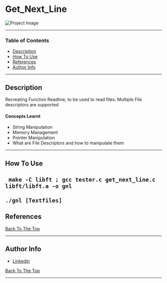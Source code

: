 # Get_Next_Line

![Project Image](https://images.unsplash.com/photo-1544716278-e513176f20b5?ixlib=rb-1.2.1&ixid=eyJhcHBfaWQiOjEyMDd9&auto=format&fit=crop&w=1567&q=80)

---

### **Table of Contents**

- [Description](#description)
- [How To Use](#how-to-use)
- [References](#references)
- [Author Info](#author-info)

---

## **Description**

Recreating Function Readline, to be used to read files. Multiple File descriptors are supported

#### **Concepts Learnt**

- String Manipulation
- Memory Management
- Pointer Manipulation
- What are File Descriptors and how to manipulate them
---
## **How To Use**
```` make -C libft ; gcc tester.c get_next_line.c libft/libft.a -o gnl````
  </br>
  </br>
``./gnl [Textfiles]``
---

## **References**
[Back To The Top](#Get_Next_Line)

        
---

## **Author Info**

- [Linkedin](https://www.linkedin.com/in/nolin-reddy-39894a152)

[Back To The Top](#Get_Next_Line)


---

